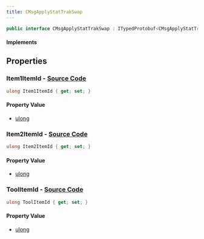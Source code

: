 ```yaml
---
title: CMsgApplyStatTrakSwap
---
```


```csharp
public interface CMsgApplyStatTrakSwap : ITypedProtobuf<CMsgApplyStatTrakSwap>, INativeHandle
```

#### Implements

## Properties

### **Item1ItemId** - [Source Code](https://github.com/swiftly-solution/swiftlys2/blob/main/managed/src/SwiftlyS2.Generated/Protobufs/Interfaces/CMsgApplyStatTrakSwap.cs#L16)

```csharp
ulong Item1ItemId { get; set; }
```

#### Property Value

- [ulong](https://learn.microsoft.com/dotnet/api/system.uint64)

### **Item2ItemId** - [Source Code](https://github.com/swiftly-solution/swiftlys2/blob/main/managed/src/SwiftlyS2.Generated/Protobufs/Interfaces/CMsgApplyStatTrakSwap.cs#L19)

```csharp
ulong Item2ItemId { get; set; }
```

#### Property Value

- [ulong](https://learn.microsoft.com/dotnet/api/system.uint64)

### **ToolItemId** - [Source Code](https://github.com/swiftly-solution/swiftlys2/blob/main/managed/src/SwiftlyS2.Generated/Protobufs/Interfaces/CMsgApplyStatTrakSwap.cs#L13)

```csharp
ulong ToolItemId { get; set; }
```

#### Property Value

- [ulong](https://learn.microsoft.com/dotnet/api/system.uint64)

